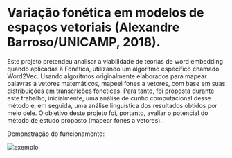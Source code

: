 # Variação fonética em modelos de espaços vetoriais (Alexandre Barroso/UNICAMP, 2018).

Este projeto pretendeu analisar a viabilidade de teorias de word embedding quando aplicadas à Fonética, utilizando um algoritmo específico chamado Word2Vec. Usando algoritmos originalmente elaborados para mapear palavras a vetores matemáticos, mapeei fones a vetores, com base em suas distribuições em transcrições fonéticas. Para tanto, foi proposta durante este trabalho, inicialmente, uma análise de cunho computacional desse método e, em seguida, uma análise linguística dos resultados obtidos por meio dele. O objetivo deste projeto foi, portanto, avaliar o potencial do método de estudo proposto (mapear fones a vetores).

Demonstração do funcionamento:

![exemplo](https://github.com/alexandre-barroso/vetorizador_fonetico/blob/master/exemplo_opt.gif)
